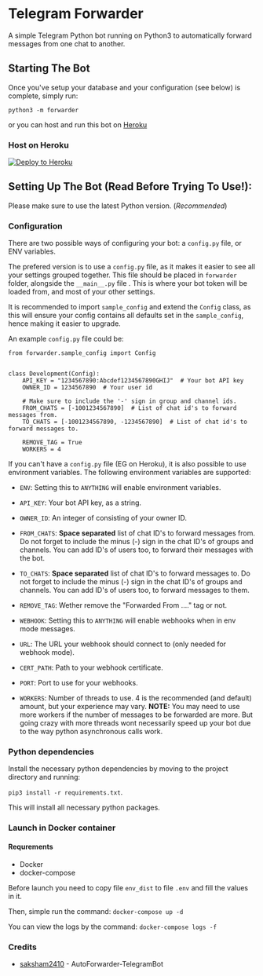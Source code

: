 # Telegram Forwarder

A simple Telegram Python bot running on Python3 to automatically forward messages from one chat to another.


## Starting The Bot

Once you've setup your database and your configuration (see below) is complete, simply run:

`python3 -m forwarder`

or you can host and run this bot on [Heroku](https://github.com/thoriqbayu/Telegram_Forwarder#Host-on-Heroku)


### Host on Heroku

<p><a href="https://heroku.com/deploy?template=https://github.com/thoriqbayu/Telegram_Forwarder/tree/master"><img src="https://www.herokucdn.com/deploy/button.svg" alt="Deploy to Heroku"/></a></p>


## Setting Up The Bot (Read Before Trying To Use!):
Please make sure to use the latest Python version. (*Recommended*)


### Configuration

There are two possible ways of configuring your bot: a `config.py` file, or ENV variables.

The prefered version is to use a `config.py` file, as it makes it easier to see all your settings grouped together.
This file should be placed in `forwarder` folder, alongside the `__main__.py` file . 
This is where your bot token will be loaded from, and most of your other settings.

It is recommended to import `sample_config` and extend the `Config` class, as this will ensure your config contains all 
defaults set in the `sample_config`, hence making it easier to upgrade.

An example `config.py` file could be:
```
from forwarder.sample_config import Config


class Development(Config):
    API_KEY = "1234567890:Abcdef1234567890GHIJ"  # Your bot API key
    OWNER_ID = 1234567890  # Your user id

    # Make sure to include the '-' sign in group and channel ids.
    FROM_CHATS = [-1001234567890]  # List of chat id's to forward messages from.
    TO_CHATS = [-1001234567890, -1234567890]  # List of chat id's to forward messages to.

    REMOVE_TAG = True
    WORKERS = 4
```

If you can't have a `config.py` file (EG on Heroku), it is also possible to use environment variables.
The following environment variables are supported:

 - `ENV`: Setting this to `ANYTHING` will enable environment variables.

 - `API_KEY`: Your bot API key, as a string.
 - `OWNER_ID`: An integer of consisting of your owner ID.

 - `FROM_CHATS`: **Space separated** list of chat ID's to forward messages from. Do not forget to include the 
minus (-) sign in the chat ID's of groups and channels. You can add ID's of users too, to forward their 
messages with the bot.
 - `TO_CHATS`: **Space separated** list of chat ID's to forward messages to. Do not forget to include the 
minus (-) sign in the chat ID's of groups and channels. You can add ID's of users too, to forward messages to them.
 - `REMOVE_TAG`: Wether remove the "Forwarded From ...." tag or not.

 - `WEBHOOK`: Setting this to `ANYTHING` will enable webhooks when in env mode messages.
 - `URL`: The URL your webhook should connect to (only needed for webhook mode).
 - `CERT_PATH`: Path to your webhook certificate.
 - `PORT`: Port to use for your webhooks.

 - `WORKERS`: Number of threads to use. 4 is the recommended (and default) amount, but your experience may vary.
 **NOTE:** You may need to use more workers if the number of messages to be forwarded are more. 
 But going crazy with more threads wont necessarily speed up your bot due to the way python asynchronous calls work.


### Python dependencies

Install the necessary python dependencies by moving to the project directory and running:

`pip3 install -r requirements.txt`.

This will install all necessary python packages.


### Launch in Docker container

#### Requrements
 - Docker
 - docker-compose

Before launch you need to copy file ```env_dist``` to file ```.env``` and fill the values in it.

Then, simple run the command: ```docker-compose up -d```

You can view the logs by the command: ```docker-compose logs -f```


### Credits

* [saksham2410](https://github.com/saksham2410) - AutoForwarder-TelegramBot
